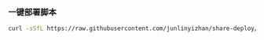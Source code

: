 ### 一键部署脚本

```bash
curl -sSfL https://raw.githubusercontent.com/junlinyizhan/share-deploy/deploy/quick-install.sh | bash
```
